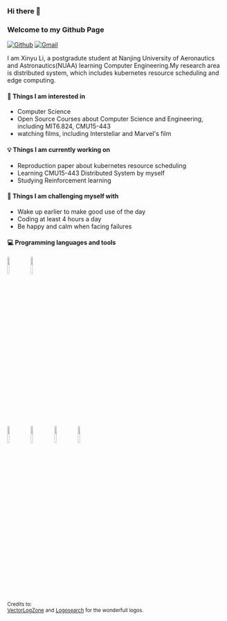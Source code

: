 ### Hi there 👋 
### Welcome to my Github Page

[![Github](https://img.shields.io/badge/-Github-000?style=flat&logo=Github&logoColor=white)](https://github.com/SeeYouStellar)
[![Gmail](https://img.shields.io/badge/-Gmail-c14438?style=flat&logo=Gmail&logoColor=white)](mailto:nothingbutpersistence@gmail.com)

I am Xinyu Li, a postgradute student at Nanjing University of Aeronautics and Astronautics(NUAA) learning Computer Engineering.My research area is distributed system, which includes kubernetes resource scheduling and edge computing.

#### 👀 Things I am interested in
- Computer Science
- Open Source Courses about Computer Science and Engineering, including MIT6.824, CMU15-443
- watching films, including Interstellar and Marvel's film

#### 💡 Things I am currently working on
- Reproduction paper about kubernetes resource scheduling
- Learning CMU15-443 Distributed System by myself
- Studying Reinforcement learning

#### :muscle: Things I am challenging myself with
- Wake up earlier to make good use of the day
- Coding at least 4 hours a day
- Be happy and calm when facing failures

#### :computer: Programming languages and tools
<p>
<code><img width="10%" src="https://www.vectorlogo.zone/logos/python/python-ar21.svg"></code>
<code><img width="10%" src="https://www.vectorlogo.zone/logos/golang/golang-ar21.svg"></code>
<br />
<code><img width="10%" src="https://www.vectorlogo.zone/logos/git-scm/git-scm-ar21.svg"></code>
<code><img width="10%" src="https://www.vectorlogo.zone/logos/linux/linux-ar21.svg"></code>
<code><img width="10%" src="https://www.vectorlogo.zone/logos/docker/docker-ar21.svg"></code>
  <code><img width="10%" src="https://www.vectorlogo.zone/logos/kubernetes/kubernetes-ar21.svg"></code>
<br />

<sub>Credits to: <br/>[VectorLogZone](https://www.vectorlogo.zone/) and [Logosearch](https://logosear.ch/search.html) for the wonderfull logos.</sub>

  
  
